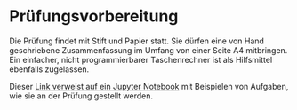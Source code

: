 # Prüfungsvorbereitung

Die Prüfung findet mit Stift und Papier statt. Sie dürfen eine
von Hand geschriebene Zusammenfassung im Umfang von einer Seite A4
mitbringen. Ein einfacher, nicht programmierbarer Taschenrechner ist als
Hilfsmittel ebenfalls zugelassen.

Dieser
[Link verweist auf ein Jupyter Notebook]()
mit Beispielen von
Aufgaben, wie sie an der Prüfung gestellt werden.